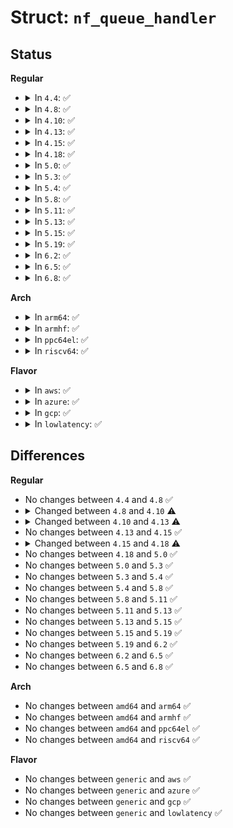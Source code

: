 # Struct: <code>nf_queue_handler</code>

## Status
<b>Regular</b>
<ul>
<li>
<details>
<summary>In <code>4.4</code>: ✅</summary>

```c
struct nf_queue_handler {
    int (*outfn)(struct nf_queue_entry *, unsigned int);
    void (*nf_hook_drop)(struct net *, struct nf_hook_ops *);
};
```
</details>
</li>
<li>
<details>
<summary>In <code>4.8</code>: ✅</summary>

```c
struct nf_queue_handler {
    int (*outfn)(struct nf_queue_entry *, unsigned int);
    void (*nf_hook_drop)(struct net *, struct nf_hook_ops *);
};
```
</details>
</li>
<li>
<details>
<summary>In <code>4.10</code>: ✅</summary>

```c
struct nf_queue_handler {
    int (*outfn)(struct nf_queue_entry *, unsigned int);
    void (*nf_hook_drop)(struct net *, const struct nf_hook_entry *);
};
```
</details>
</li>
<li>
<details>
<summary>In <code>4.13</code>: ✅</summary>

```c
struct nf_queue_handler {
    int (*outfn)(struct nf_queue_entry *, unsigned int);
    unsigned int (*nf_hook_drop)(struct net *);
};
```
</details>
</li>
<li>
<details>
<summary>In <code>4.15</code>: ✅</summary>

```c
struct nf_queue_handler {
    int (*outfn)(struct nf_queue_entry *, unsigned int);
    unsigned int (*nf_hook_drop)(struct net *);
};
```
</details>
</li>
<li>
<details>
<summary>In <code>4.18</code>: ✅</summary>

```c
struct nf_queue_handler {
    int (*outfn)(struct nf_queue_entry *, unsigned int);
    void (*nf_hook_drop)(struct net *);
};
```
</details>
</li>
<li>
<details>
<summary>In <code>5.0</code>: ✅</summary>

```c
struct nf_queue_handler {
    int (*outfn)(struct nf_queue_entry *, unsigned int);
    void (*nf_hook_drop)(struct net *);
};
```
</details>
</li>
<li>
<details>
<summary>In <code>5.3</code>: ✅</summary>

```c
struct nf_queue_handler {
    int (*outfn)(struct nf_queue_entry *, unsigned int);
    void (*nf_hook_drop)(struct net *);
};
```
</details>
</li>
<li>
<details>
<summary>In <code>5.4</code>: ✅</summary>

```c
struct nf_queue_handler {
    int (*outfn)(struct nf_queue_entry *, unsigned int);
    void (*nf_hook_drop)(struct net *);
};
```
</details>
</li>
<li>
<details>
<summary>In <code>5.8</code>: ✅</summary>

```c
struct nf_queue_handler {
    int (*outfn)(struct nf_queue_entry *, unsigned int);
    void (*nf_hook_drop)(struct net *);
};
```
</details>
</li>
<li>
<details>
<summary>In <code>5.11</code>: ✅</summary>

```c
struct nf_queue_handler {
    int (*outfn)(struct nf_queue_entry *, unsigned int);
    void (*nf_hook_drop)(struct net *);
};
```
</details>
</li>
<li>
<details>
<summary>In <code>5.13</code>: ✅</summary>

```c
struct nf_queue_handler {
    int (*outfn)(struct nf_queue_entry *, unsigned int);
    void (*nf_hook_drop)(struct net *);
};
```
</details>
</li>
<li>
<details>
<summary>In <code>5.15</code>: ✅</summary>

```c
struct nf_queue_handler {
    int (*outfn)(struct nf_queue_entry *, unsigned int);
    void (*nf_hook_drop)(struct net *);
};
```
</details>
</li>
<li>
<details>
<summary>In <code>5.19</code>: ✅</summary>

```c
struct nf_queue_handler {
    int (*outfn)(struct nf_queue_entry *, unsigned int);
    void (*nf_hook_drop)(struct net *);
};
```
</details>
</li>
<li>
<details>
<summary>In <code>6.2</code>: ✅</summary>

```c
struct nf_queue_handler {
    int (*outfn)(struct nf_queue_entry *, unsigned int);
    void (*nf_hook_drop)(struct net *);
};
```
</details>
</li>
<li>
<details>
<summary>In <code>6.5</code>: ✅</summary>

```c
struct nf_queue_handler {
    int (*outfn)(struct nf_queue_entry *, unsigned int);
    void (*nf_hook_drop)(struct net *);
};
```
</details>
</li>
<li>
<details>
<summary>In <code>6.8</code>: ✅</summary>

```c
struct nf_queue_handler {
    int (*outfn)(struct nf_queue_entry *, unsigned int);
    void (*nf_hook_drop)(struct net *);
};
```
</details>
</li>
</ul>
<b>Arch</b>
<ul>
<li>
<details>
<summary>In <code>arm64</code>: ✅</summary>

```c
struct nf_queue_handler {
    int (*outfn)(struct nf_queue_entry *, unsigned int);
    void (*nf_hook_drop)(struct net *);
};
```
</details>
</li>
<li>
<details>
<summary>In <code>armhf</code>: ✅</summary>

```c
struct nf_queue_handler {
    int (*outfn)(struct nf_queue_entry *, unsigned int);
    void (*nf_hook_drop)(struct net *);
};
```
</details>
</li>
<li>
<details>
<summary>In <code>ppc64el</code>: ✅</summary>

```c
struct nf_queue_handler {
    int (*outfn)(struct nf_queue_entry *, unsigned int);
    void (*nf_hook_drop)(struct net *);
};
```
</details>
</li>
<li>
<details>
<summary>In <code>riscv64</code>: ✅</summary>

```c
struct nf_queue_handler {
    int (*outfn)(struct nf_queue_entry *, unsigned int);
    void (*nf_hook_drop)(struct net *);
};
```
</details>
</li>
</ul>
<b>Flavor</b>
<ul>
<li>
<details>
<summary>In <code>aws</code>: ✅</summary>

```c
struct nf_queue_handler {
    int (*outfn)(struct nf_queue_entry *, unsigned int);
    void (*nf_hook_drop)(struct net *);
};
```
</details>
</li>
<li>
<details>
<summary>In <code>azure</code>: ✅</summary>

```c
struct nf_queue_handler {
    int (*outfn)(struct nf_queue_entry *, unsigned int);
    void (*nf_hook_drop)(struct net *);
};
```
</details>
</li>
<li>
<details>
<summary>In <code>gcp</code>: ✅</summary>

```c
struct nf_queue_handler {
    int (*outfn)(struct nf_queue_entry *, unsigned int);
    void (*nf_hook_drop)(struct net *);
};
```
</details>
</li>
<li>
<details>
<summary>In <code>lowlatency</code>: ✅</summary>

```c
struct nf_queue_handler {
    int (*outfn)(struct nf_queue_entry *, unsigned int);
    void (*nf_hook_drop)(struct net *);
};
```
</details>
</li>
</ul>

## Differences
<b>Regular</b>
<ul>
<li>
No changes between <code>4.4</code> and <code>4.8</code> ✅
</li>
<li>
<details>
<summary>Changed between <code>4.8</code> and <code>4.10</code> ⚠️</summary>
<ul>
<li>
<b>Field type changed. </b>
<code>void (*nf_hook_drop)(struct net *, struct nf_hook_ops *)</code> ➡️ <code>void (*nf_hook_drop)(struct net *, const struct nf_hook_entry *)</code>
</li>
</ul>
</details>
</li>
<li>
<details>
<summary>Changed between <code>4.10</code> and <code>4.13</code> ⚠️</summary>
<ul>
<li>
<b>Field type changed. </b>
<code>void (*nf_hook_drop)(struct net *, const struct nf_hook_entry *)</code> ➡️ <code>unsigned int (*nf_hook_drop)(struct net *)</code>
</li>
</ul>
</details>
</li>
<li>
No changes between <code>4.13</code> and <code>4.15</code> ✅
</li>
<li>
<details>
<summary>Changed between <code>4.15</code> and <code>4.18</code> ⚠️</summary>
<ul>
<li>
<b>Field type changed. </b>
<code>unsigned int (*nf_hook_drop)(struct net *)</code> ➡️ <code>void (*nf_hook_drop)(struct net *)</code>
</li>
</ul>
</details>
</li>
<li>
No changes between <code>4.18</code> and <code>5.0</code> ✅
</li>
<li>
No changes between <code>5.0</code> and <code>5.3</code> ✅
</li>
<li>
No changes between <code>5.3</code> and <code>5.4</code> ✅
</li>
<li>
No changes between <code>5.4</code> and <code>5.8</code> ✅
</li>
<li>
No changes between <code>5.8</code> and <code>5.11</code> ✅
</li>
<li>
No changes between <code>5.11</code> and <code>5.13</code> ✅
</li>
<li>
No changes between <code>5.13</code> and <code>5.15</code> ✅
</li>
<li>
No changes between <code>5.15</code> and <code>5.19</code> ✅
</li>
<li>
No changes between <code>5.19</code> and <code>6.2</code> ✅
</li>
<li>
No changes between <code>6.2</code> and <code>6.5</code> ✅
</li>
<li>
No changes between <code>6.5</code> and <code>6.8</code> ✅
</li>
</ul>
<b>Arch</b>
<ul>
<li>
No changes between <code>amd64</code> and <code>arm64</code> ✅
</li>
<li>
No changes between <code>amd64</code> and <code>armhf</code> ✅
</li>
<li>
No changes between <code>amd64</code> and <code>ppc64el</code> ✅
</li>
<li>
No changes between <code>amd64</code> and <code>riscv64</code> ✅
</li>
</ul>
<b>Flavor</b>
<ul>
<li>
No changes between <code>generic</code> and <code>aws</code> ✅
</li>
<li>
No changes between <code>generic</code> and <code>azure</code> ✅
</li>
<li>
No changes between <code>generic</code> and <code>gcp</code> ✅
</li>
<li>
No changes between <code>generic</code> and <code>lowlatency</code> ✅
</li>
</ul>
